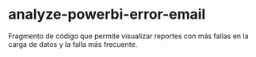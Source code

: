 # analyze-powerbi-error-email
Fragmento de código que permite visualizar reportes con más fallas en la carga de datos y la falla más frecuente.
